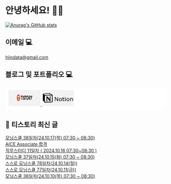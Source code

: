 # 안녕하세요! 🙋‍♂️

[![Anurag's GitHub stats](https://github-readme-stats.vercel.app/api?username=HGJin)](https://github.com/anuraghazra/github-readme-stats)
<!--
[![Top Langs](https://github-readme-stats.vercel.app/api/top-langs/?username=HGJin&layout=compact&hide=r,jupyter%20notebook,c%23&exclude_repo=roharui.github.io)](https://github.com/anuraghazra/github-readme-stats)
-->
<!--
## 이런 환경에 익숙해요✍🏼

## 언어

<p>
  <img alt="" src= "https://img.shields.io/badge/JavaScript-F7DF1E?style=flat-square&logo=JavaScript&logoColor=white"/> 
  <img alt="" src= "https://img.shields.io/badge/TypeScript-black?logo=typescript&logoColor=blue"/>
</p>
-->
## 이메일 💻

hjindata@gmail.com

## 블로그 및 포트폴리오 💻

<div style="display: flex; flex-direction: row;background-color: white;padding: 10px;">
    <div style="margin-right: 10px;">
        <a href="https://hjindata.tistory.com/">
            <img src="https://github.com/HGJin/tistory/blob/main/logo/tistory1.png?raw=true" width="100" height="50" />
        </a>
        <a href="https://adventurous-pamphlet-28c.notion.site/DA-Data-Analyst-d609592479e144c9ba8ea716122ef05c/">
            <img src="https://github.com/HGJin/tistory/blob/e35e6767cef7d139a31c75581ae47e5a76940263/logo/notion.png?raw=true" width="100" height="50" />
        </a>
    </div>
</div>

## 📝 티스토리 최신 글

<a href=https://hjindata.tistory.com/370>모닝스쿨 38일차(24.10.17(목) 07:30 ~ 08:30)</a></br><a href=https://hjindata.tistory.com/368>AICE Associate 합격</a></br><a href=https://hjindata.tistory.com/367>직무스터디 11일차 ( 2024.10.16 07:30~08:30 )</a></br><a href=https://hjindata.tistory.com/366>모닝스쿨 37일차(24.10.15(화) 07:30 ~ 08:30)</a></br><a href=https://hjindata.tistory.com/365>스스로 모닝스쿨 78일차(24.10.14(월))</a></br><a href=https://hjindata.tistory.com/364>스스로 모닝스쿨 77일차(24.10.11(금))</a></br><a href=https://hjindata.tistory.com/363>모닝스쿨 36일차(24.10.10(목) 07:30 ~ 08:30)</a></br>